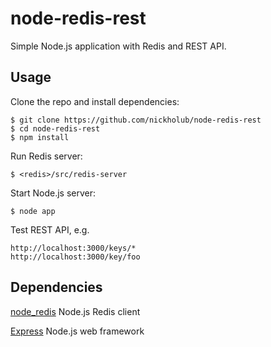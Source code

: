 node-redis-rest
===============

Simple Node.js application with Redis and REST API.

## Usage

 Clone the repo and install dependencies:

    $ git clone https://github.com/nickholub/node-redis-rest
    $ cd node-redis-rest
    $ npm install

 Run Redis server:

    $ <redis>/src/redis-server

 Start Node.js server:

    $ node app

  Test REST API, e.g.

    http://localhost:3000/keys/*
    http://localhost:3000/key/foo

## Dependencies

[node_redis](https://github.com/mranney/node_redis) Node.js Redis client

[Express](https://github.com/visionmedia/express) Node.js web framework